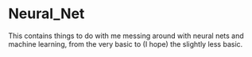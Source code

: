 # Neural_Net
This contains things to do with me messing around with neural nets and machine learning, from the very basic to (I hope) the slightly less basic.
